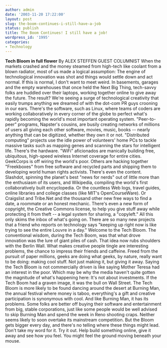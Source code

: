 ```yaml
---
author: admin
date: '2003-11-20 17:22:00'
layout: post
slug: the-boom-continues-i-still-have-a-job
status: publish
title: The Boom Continues! I still have a job!
wordpress_id: '1995'
categories:
- Technology
---
```


**Tech Bloom in full flower** By ALEX STEFFEN GUEST COLUMNIST When the
markets crashed and the money steamed from high-tech like coolant from a
blown radiator, most of us made a logical assumption: The engine of
technological innovation was shot and things would settle down and act
normal. If this is normal, I don't want to meet weird. In basements,
garages and the empty warehouses that once held the Next Big Thing,
tech-savvy folks are huddled over their laptops, working together online
to give away the future. The result? We're seeing a surge of
technological creativity that easily trumps anything we dreamed of with
the dot-com PR guys crooning in our ears. There's the software, such as
Linux, where teams of coders are working collaboratively in every corner
of the globe to perfect what's rapidly becoming the world's most
important operating system. "Peer-to-peer" programs, Napster's cousins,
are busily creating networks of millions of users all giving each other
software, movies, music, books -- nearly anything that can be digitized,
whether they own it or not. "Distributed computing" projects use the
idle power of volunteers' home PCs to tackle massive tasks such as
mapping genes and scanning the stars for intelligent life. There's the
hardware. "WiFi" aficionados are manically building free, ubiquitous,
high-speed wireless Internet coverage for entire cities. GeekCorps is
off wiring the world's poor. Others are hacking together "Freekboxes"
from free software and recycled parts and shipping them to developing
world human rights activists. There's even the content. Slashdot,
spinning the planet's best "news for nerds" out of little more than the
enthusiasm of its users, and Wikipedia, compiling the world's first
collaboratively built encyclopedia. Or the countless Web logs, travel
guides, online libraries and college classes (like MIT's
OpenCourseWare). Or Craigslist and Tribe.Net and the thousand other new
free ways to find a date, a roommate or an honest mechanic. There's even
a new form of copyright, the Creative Commons license, to help you give
stuff away while protecting it from theft -- a legal system for sharing,
a "copyleft." All this only skims the inbox of what's going on. There
are so many new projects that a friend who reports on technology says
"keeping up right now is like trying to see the entire Louvre in a day."
Welcome to the Tech Bloom. The conventional wisdom, during the Tech
Boom, was that what drove innovation was the lure of giant piles of
cash. That idea now rubs shoulders with the Berlin Wall. What makes
creative people tingle are interesting problems, the chance to impress
their friends and caffeine. Freed from the pursuit of paper millions,
geeks are doing what geeks, by nature, really want to be doing: making
cool stuff. Not just making it, but giving it away. Saying the Tech
Bloom is not commercially driven is like saying Mother Teresa had an
interest in the poor. Which may be why the media haven't quite gotten
the magnitude of what's happening here: It's not about investments. If
the Tech Boom had a graven image, it was the bull on Wall Street. The
Tech Bloom is more likely to be found dancing around the desert at
Burning Man, the annual festival where money is taboo, everything's a
gift and creative participation is synonymous with cool. And like
Burning Man, it has its problems. Some folks are better off buying their
software and entertainment from big, stable corporations, just like some
people would be well advised to skip Burning Man and spend the week in
Reno shooting craps. Neither seems likely to soon overtake its
mainstream competition. But the Bloom gets bigger every day, and there's
no telling where these things might lead. Don't take my word for it. Try
it out. Help build something online, give it away and see how you feel.
You might feel the ground moving beneath your mouse.
